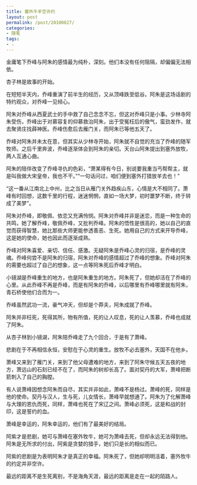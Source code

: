 ```yaml
---
title: 塞外牛羊空许约
layout: post
permalink: /post/20100827/
categories:
- 随笔
tags:
- ☆
---
```


金庸笔下乔峰与阿朱的感情最为纯朴，深刻。他们本没有任何阻隔，却偏偏无法相依。 

杏子林是故事的开始。

在短短半天内，乔峰重演了前半生的经历，又从顶峰跌至低谷。阿朱是这场话剧的特约观众，对乔峰一见倾心。 

阿朱对乔峰从西夏武士的手中救了自己念念不忘，但这对乔峰只是小事。少林寺阿朱受伤，乔峰出于对慕容复的仰慕救治阿朱，出于受冤枉后的傲气，蛮劲发作，就去聚贤庄找薛神医。乔峰伤愈后去雁门关，而阿朱已等他五天了。 

乔峰对阿朱并未太在意，但其实从少林寺开始，阿朱就不自觉的充当了乔峰的随军牧师。之后千里奔波，乔峰逐渐体会到阿朱的亲切。天台山阿朱提出到塞外放牧，两人互通心曲。 

阿朱的陪伴改变了乔峰寻仇的色彩，“萧某得有今日，别说要我重当丐帮帮主，就是叫我做大宋皇帝，我也不干。”“一句话问过，咱们便到塞外打猎放羊去也！”

“这一番从江南北上中州，比之当日从雁门关外趋疾山东，心情是大不相同了。萧峰有时回想，这数千里的行程，迷迷惘惘，直如一场大梦，初时噩梦不断，终于转成了美梦”。

阿朱对乔峰，即敬佩、依恋又充满怜悯。阿朱对乔峰并非是迷恋，而是一种生命的共鸣，她了解乔峰，敬佩乔峰，又批判乔峰。阿朱的悟性是很高的，她以自己的直觉而获得智慧，她比那些大师更能参透善恶、生死。她用自己的方式来开导乔峰，这是她的使命，她也因此而逐渐成熟。 

乔峰对阿朱喜爱、亲切、信任、感激。无疑阿朱是乔峰心灵的归宿，是乔峰的灵魂。乔峰何尝不是阿朱的归宿，阿朱对乔峰的感情超过了乔峰的想象。乔峰对阿朱的需要也超过了自己的想象，这一点等阿朱死后乔峰才明白。 

小镜湖是乔峰重生的地方，也是阿朱重生的地方。阿朱死了，但她却活在了乔峰的心里。从此乔峰不再是乔峰，而是有阿朱的乔峰，以后哪里有乔峰哪里就有阿朱，青石桥使他们合而为一。 

乔峰虽然武功一流，豪气冲天，但却是个莽夫，阿朱成就了乔峰。

阿朱并非枉死，死得其所，物有所值，死的让人叹息，死的让人羡慕，乔峰也成就了阿朱。 

从杏子林到小镜湖，阿朱陪乔峰走了九个回合，于是有了萧峰。

悲剧在于不再相信永恒，安慰在于心灵的重生。放牧不必去塞外，天国不在他乡。

萧峰又来到了雁门关，来到了他父母遭难的地方，来到了阿朱守候五天五夜的地方，萧远山的石刻已经不在了，而阿朱的树却长高了。面对契丹的大军，萧峰把断箭刺入了自己的胸膛。 

有人说萧峰因想念阿朱而自尽，其实并非如此，萧峰不是杨过。萧峰的死，同样是他的使命。契丹与汉人，生与死，儿女情长，萧峰早就想通了。阿朱为了化解萧峰与大理的恩仇而死，同样，萧峰也死在了宋辽之间。萧峰必须死，这是和战的封印，这是誓约的血。

萧峰是幸运的，阿朱幸运的，他们有了最美好的结局。

阿紫才是悲剧，她可与萧峰在塞外牧牛，她可为萧峰去死，但却永远无法得到他。阿朱是无所求的付出，阿紫是贪婪的猎手，她们只是长的相似而已。 

阿紫的悲剧是为表明阿朱才是真正的幸福。阿朱死了，但她却明明活着，塞外牧牛的约定并非空许。 

最远的距离不是生死离别，不是海角天涯，最远的距离是走在一起的陌路人。
